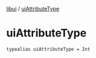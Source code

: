 [libui](index.md) / [uiAttributeType](./ui-attribute-type.md)

# uiAttributeType

`typealias uiAttributeType = Int`